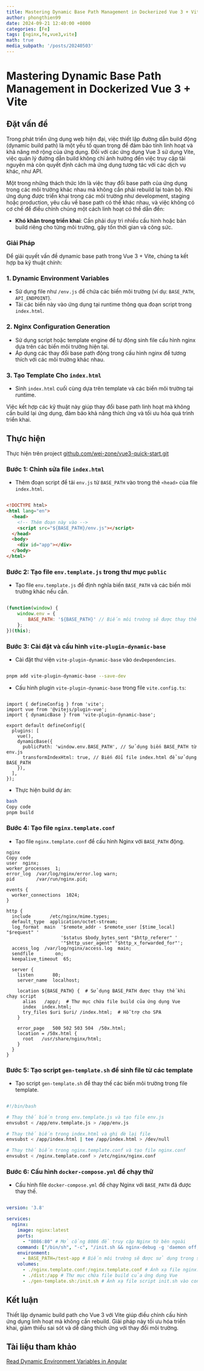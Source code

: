 ```yaml
---
title: Mastering Dynamic Base Path Management in Dockerized Vue 3 + Vite
author: phongthien99
date: 2024-09-21 12:40:00 +0800
categories: [Fe]
tags: [nginx,fe,vue3,vite]
math: true
media_subpath: '/posts/20240503'
---
```

# Mastering Dynamic Base Path Management in Dockerized Vue 3 + Vite

## Đặt vấn đề

Trong phát triển ứng dụng web hiện đại, việc thiết lập đường dẫn build động (dynamic build path) là một yếu tố quan trọng để đảm bảo tính linh hoạt và khả năng mở rộng của ứng dụng. Đối với các ứng dụng Vue 3 sử dụng Vite, việc quản lý đường dẫn build không chỉ ảnh hưởng đến việc truy cập tài nguyên mà còn quyết định cách mà ứng dụng tương tác với các dịch vụ khác, như API.

Một trong những thách thức lớn là việc thay đổi base path của ứng dụng trong các môi trường khác nhau mà không cần phải rebuild lại toàn bộ. Khi ứng dụng được triển khai trong các môi trường như development, staging hoặc production, yêu cầu về base path có thể khác nhau, và việc không có cơ chế để điều chỉnh chúng một cách linh hoạt có thể dẫn đến:

- **Khó khăn trong triển khai**: Cần phải duy trì nhiều cấu hình hoặc bản build riêng cho từng môi trường, gây tốn thời gian và công sức.

### Giải Pháp

Để giải quyết vấn đề dynamic base path trong Vue 3 + Vite, chúng ta kết hợp ba kỹ thuật chính:

### 1. **Dynamic Environment Variables**

- Sử dụng file như `/env.js` để chứa các biến môi trường (ví dụ: `BASE_PATH`, `API_ENDPOINT`).
- Tải các biến này vào ứng dụng tại runtime thông qua đoạn script trong `index.html`.

### 2. **Nginx Configuration Generation**

- Sử dụng script hoặc template engine để tự động sinh file cấu hình nginx dựa trên các biến môi trường hiện tại.
- Áp dụng các thay đổi base path động trong cấu hình nginx để tương thích với các môi trường khác nhau.

### 3. **Tạo Template Cho `index.html`**

- Sinh `index.html` cuối cùng dựa trên template và các biến môi trường tại runtime.

Việc kết hợp các kỹ thuật này giúp thay đổi base path linh hoạt mà không cần build lại ứng dụng, đảm bảo khả năng thích ứng và tối ưu hóa quá trình triển khai.

## Thực hiện

Thực hiện trên project [github.com/wei-zone/vue3-quick-start.git](http://github.com/wei-zone/vue3-quick-start.git)

### Bước 1: Chỉnh sửa file `index.html`

- Thêm đoạn script để tải `env.js` từ `BASE_PATH` vào trong thẻ `<head>` của file `index.html`.

```html

<!DOCTYPE html>
<html lang="en">
  <head>
    <!-- Thêm đoạn này vào -->
    <script src="${BASE_PATH}/env.js"></script>
  </head>
  <body>
    <div id="app"></div>
  </body>
</html>

```

### Bước 2: Tạo file `env.template.js` trong thư mục `public`

- Tạo file `env.template.js` để định nghĩa biến `BASE_PATH` và các biến môi trường khác nếu cần.

```jsx

(function(window) {
    window.env = {
        BASE_PATH: '${BASE_PATH}' // Biến môi trường sẽ được thay thế khi build
    };
})(this);

```

### Bước 3: Cài đặt và cấu hình `vite-plugin-dynamic-base`

- Cài đặt thư viện `vite-plugin-dynamic-base` vào `devDependencies`.

```bash

pnpm add vite-plugin-dynamic-base --save-dev

```

- Cấu hình plugin `vite-plugin-dynamic-base` trong file `vite.config.ts`:

```tsx

import { defineConfig } from 'vite';
import vue from '@vitejs/plugin-vue';
import { dynamicBase } from 'vite-plugin-dynamic-base';

export default defineConfig({
  plugins: [
    vue(),
    dynamicBase({
      publicPath: 'window.env.BASE_PATH', // Sử dụng biến BASE_PATH từ env.js
      transformIndexHtml: true, // Biến đổi file index.html để sử dụng BASE_PATH
    }),
  ],
});

```

- Thực hiện build dự án:

```bash
bash
Copy code
pnpm build

```

### Bước 4: Tạo file `nginx.template.conf`

- Tạo file `nginx.template.conf` để cấu hình Nginx với `BASE_PATH` động.

```
nginx
Copy code
user  nginx;
worker_processes  1;
error_log  /var/log/nginx/error.log warn;
pid        /var/run/nginx.pid;

events {
  worker_connections  1024;
}

http {
  include       /etc/nginx/mime.types;
  default_type  application/octet-stream;
  log_format  main  '$remote_addr - $remote_user [$time_local] "$request" '
                    '$status $body_bytes_sent "$http_referer" '
                    '"$http_user_agent" "$http_x_forwarded_for"';
  access_log  /var/log/nginx/access.log  main;
  sendfile        on;
  keepalive_timeout  65;

  server {
    listen       80;
    server_name  localhost;

    location ${BASE_PATH} {  # Sử dụng BASE_PATH được thay thế khi chạy script
      alias   /app/;  # Thư mục chứa file build của ứng dụng Vue
      index  index.html;
      try_files $uri $uri/ /index.html;  # Hỗ trợ cho SPA
    }

    error_page   500 502 503 504  /50x.html;
    location = /50x.html {
      root   /usr/share/nginx/html;
    }
  }
}

```

### Bước 5: Tạo script `gen-template.sh` để sinh file từ các template

- Tạo script `gen-template.sh` để thay thế các biến môi trường trong file template.

```bash

#!/bin/bash

# Thay thế biến trong env.template.js và tạo file env.js
envsubst < /app/env.template.js > /app/env.js

# Thay thế biến trong index.html và ghi đè lại file
envsubst < /app/index.html | tee /app/index.html > /dev/null

# Thay thế biến trong nginx.template.conf và tạo file nginx.conf
envsubst < /nginx.template.conf > /etc/nginx/nginx.conf

```

### Bước 6: Cấu hình `docker-compose.yml` để chạy thử

- Cấu hình file `docker-compose.yml` để chạy Nginx với `BASE_PATH` đã được thay thế.

```yaml

version: '3.8'

services:
  nginx:
    image: nginx:latest
    ports:
      - "8086:80" # Mở cổng 8086 để truy cập Nginx từ bên ngoài
    command: ["/bin/sh", "-c", "/init.sh && nginx-debug -g 'daemon off;'"]
    environment:
      - BASE_PATH=/test-app # Biến môi trường sẽ được sử dụng trong script gen-template.sh
    volumes:
      - ./nginx.template.conf:/nginx.template.conf # Ánh xạ file nginx.template.conf vào container
      - ./dist:/app # Thư mục chứa file build của ứng dụng Vue
      - ./gen-template.sh:/init.sh # Ánh xạ file script init.sh vào container

```

## Kết luận

Thiết lập dynamic build path cho Vue 3 với Vite giúp điều chỉnh cấu hình ứng dụng linh hoạt mà không cần rebuild. Giải pháp này tối ưu hóa triển khai, giảm thiểu sai sót và dễ dàng thích ứng với thay đổi môi trường.

## Tài liệu tham khảo

[Read Dynamic Environment Variables in Angular](https://medium.com/@sushil.singh56/read-dynamic-environment-variables-in-angular-621e3ba38eb4)